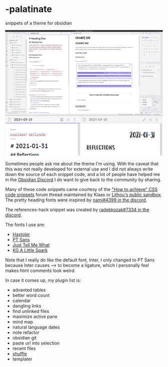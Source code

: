 # -palatinate
snippets of a theme for obsidian

![](palatinate.png)
![](right-align-daily-note-header.PNG)

Sometimes people ask me about the theme I'm using. With the caveat that this was not really developed for external use and I did not always write down the source of each snippet code, and a lot of people have helped me in the [Obsidian Discord](https://obsidian.md/community) I do want to give back to the community by sharing. 

Many of these code snippets came courtesy of the ["How to achieve" CSS code snippets](https://forum.obsidian.md/t/how-to-achieve-css-code-snippets/8474) forum thread maintained by Klaas or [Lithou's public sandbox](https://github.com/Lithou/Sandbox). The pretty heading fonts were inspired by [nami#4399 in the discord](https://discord.com/channels/686053708261228577/744933215063638183/791115987168526397). 

The references-hack snippet was created by [radekkozak#7334 in the discord](https://discord.com/channels/686053708261228577/702656734631821413/798254712457265179).

The fonts I use are:
* [Hastoler](https://www.dafont.com/hastoler.font)
* [PT Sans](https://www.dafontfree.io/pt-sans-font-family/)
* [Just Tell Me What](https://www.dafont.com/just-tell-me-what.font)
* [KG A Little Spark](https://www.dafont.com/kg-a-little-spark.font)

Note that I really do like the default font, Inter, I only changed to PT Sans because Inter causes --> to become a ligature, which I personally feel makes html comments look weird. 

In case it comes up, my plugin list is:

* advanted tables
* better word count
* calendar
* dangling links
* find unlinked files
* maximize active pane
* mind map
* natural language dates
* note refactor
* obsidian git
* paste url into selection
* recent files
* [shuffle](https://github.com/akaalias/obsidian-shuffle)
* templater